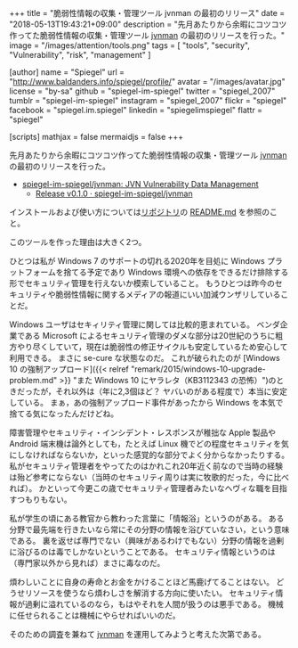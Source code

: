 +++
title = "脆弱性情報の収集・管理ツール jvnman の最初のリリース"
date = "2018-05-13T19:43:21+09:00"
description = "先月あたりから余暇にコツコツ作ってた脆弱性情報の収集・管理ツール [jvnman] の最初のリリースを行った。"
image = "/images/attention/tools.png"
tags  = [ "tools", "security", "Vulnerability", "risk", "management" ]

[author]
  name      = "Spiegel"
  url       = "http://www.baldanders.info/spiegel/profile/"
  avatar    = "/images/avatar.jpg"
  license   = "by-sa"
  github    = "spiegel-im-spiegel"
  twitter   = "spiegel_2007"
  tumblr    = "spiegel-im-spiegel"
  instagram = "spiegel_2007"
  flickr    = "spiegel"
  facebook  = "spiegel.im.spiegel"
  linkedin  = "spiegelimspiegel"
  flattr    = "spiegel"

[scripts]
  mathjax = false
  mermaidjs = false
+++

先月あたりから余暇にコツコツ作ってた脆弱性情報の収集・管理ツール [jvnman] の最初のリリースを行った。

- [spiegel-im-spiegel/jvnman: JVN Vulnerability Data Management](https://github.com/spiegel-im-spiegel/jvnman)
    - [Release v0.1.0 · spiegel-im-spiegel/jvnman](https://github.com/spiegel-im-spiegel/jvnman/releases/tag/v0.1.0)

インストールおよび使い方については[リポジトリ](https://github.com/spiegel-im-spiegel/jvnman "spiegel-im-spiegel/jvnman: JVN Vulnerability Data Management")の [README.md](https://github.com/spiegel-im-spiegel/jvnman/blob/master/README.md "jvnman/README.md at master · spiegel-im-spiegel/jvnman") を参照のこと。

このツールを作った理由は大きく2つ。

ひとつは私が Windows 7 のサポートの切れる2020年を目処に Windows プラットフォームを捨てる予定であり Windows 環境への依存をできるだけ排除する形でセキュリティ管理を行えないか模索していること。
もうひとつは昨今のセキュリティや脆弱性情報に関するメディアの報道にいい加減ウンザリしていることだ。

Windows ユーザはセキィリティ管理に関しては比較的恵まれている。
ベンダ企業である Microsoft によるセキュリティ管理のダメな部分は20世紀のうちに粗方やり尽くしていて，現在は脆弱性の修正サイクルも安定しているため安心して利用できる。
まさに se-cure な状態なのだ。
これが破られたのが [Windows 10 の強制アップロード]({{< relref "remark/2015/windows-10-upgrade-problem.md" >}} "また Windows 10 にヤラレタ（KB3112343 の恐怖）")のときだったが，それ以外は（年に2,3個ほど？ ヤバいのがある程度で）本当に安定している。
まぁ，あの強制アップロード事件があったから Windows を本気で捨てる気になったんだけどね。

障害管理やセキュリティ・インシデント・レスポンスが稚拙な Apple 製品や Android 端末機は論外としても，たとえば Linux 機でどの程度セキュリティを気にしなければならないか，といった感覚的な部分でよく分からなかったりする。
私がセキュリティ管理者をやってたのはかれこれ20年近く前なので当時の経験は殆ど参考にならない（当時のセキュリティ周りは実に牧歌的だった，今に比べれば）。
かといって今更この歳でセキュリティ管理者みたいなヘヴィな職を目指すつもりもない。

私が学生の頃にある教官から教わった言葉に「情報浴」というのがある。
ある分野で最先端を行きたいなら常にその分野の情報を浴びていなさい，という意味である。
裏を返せば専門でない（興味があるわけでもない）分野の情報を過剰に浴びるのは毒でしかないということである。
セキュリティ情報というのは（専門家以外から見れば）まさに毒なのだ。

煩わしいことに自身の寿命とお金をかけることほど馬鹿げてることはない。
どうせリソースを使うなら煩わしさを解消する方向に使いたい。
セキュリティ情報が過剰に溢れているのなら，もはやそれを人間が扱うのは悪手である。
機械に任せられることは機械にやらせればいいのだ。

そのための調査を兼ねて [jvnman] を運用してみようと考えた次第である。

[jvnman]: https://github.com/spiegel-im-spiegel/jvnman "spiegel-im-spiegel/jvnman: JVN Vulnerability Data Management"
